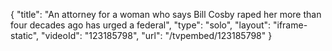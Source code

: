 {
    "title": "An attorney for a woman who says Bill Cosby raped her more than four decades ago has urged a federal",
    "type": "solo",
    "layout": "iframe-static",
    "videoId": "123185798",
    "url": "\/tvpembed\/123185798"
}